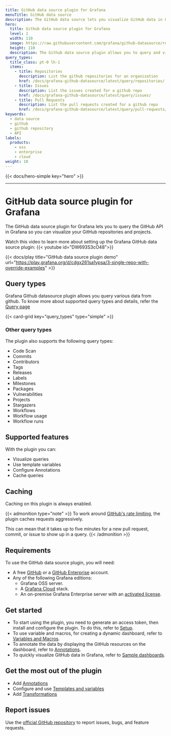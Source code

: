 ```yaml
---
title: GitHub data source plugin for Grafana
menuTitle: GitHub data source
description: The GitHub data source lets you visualize GitHub data in Grafana dashboards.
hero:
  title: Github data source plugin for Grafana
  level: 1
  width: 110
  image: https://raw.githubusercontent.com/grafana/github-datasource/refs/heads/main/src/img/github.svg
  height: 110
  description: The Github data source plugin allows you to query and visualize data from Github.
query_types:
  title_class: pt-0 lh-1
  items:
    - title: Repositories
      description: List the github repositories for an organization
      href: /docs/grafana-github-datasource/latest/query/repositories/
    - title: Issues
      description: List the issues created for a github repo
      href: /docs/grafana-github-datasource/latest/query/issues/
    - title: Pull Requests
      description: List the pull requests created for a github repo
      href: /docs/grafana-github-datasource/latest/query/pull-requests/
keywords:
  - data source
  - github
  - github repository
  - API
labels:
  products:
    - oss
    - enterprise
    - cloud
weight: 10
---
```


<!-- markdownlint-configure-file { "MD013": false, "MD033": false, "MD025": false, "MD034": false } -->

{{< docs/hero-simple key="hero" >}}

<hr style="margin-bottom:30px"/>

# GitHub data source plugin for Grafana

The GitHub data source plugin for Grafana lets you to query the GitHub API in Grafana so you can visualize your GitHub repositories and projects.

Watch this video to learn more about setting up the Grafana GitHub data source plugin: {{< youtube id="DW693S3cO48">}}

{{< docs/play title="GitHub data source plugin demo" url="https://play.grafana.org/d/cdgx261sa1ypsa/3-single-repo-with-override-examples" >}}

## Query types

Grafana Github datasource plugin allows you query various data from github. To know more about supported query types and details, refer the [Query page](/docs/grafana-github-datasource/latest/query/)

{{< card-grid key="query_types" type="simple" >}}

### Other query types

The plugin also supports the following query types:

- Code Scan
- Commits
- Contributors
- Tags
- Releases
- Labels
- Milestones
- Packages
- Vulnerabilities
- Projects
- Stargazers
- Workflows
- Workflow usage
- Workflow runs

## Supported features

With the plugin you can:

- Visualize queries
- Use template variables
- Configure Annotations
- Cache queries

## Caching

Caching on this plugin is always enabled.

{{< admonition type="note" >}}
To work around [GitHub's rate limiting](https://docs.github.com/en/rest/using-the-rest-api/rate-limits-for-the-rest-api?apiVersion=2022-11-28), the plugin caches requests aggressively.

This can mean that it takes up to five minutes for a new pull request, commit, or issue to show up in a query.
{{< /admonition >}}

## Requirements

To use the GitHub data source plugin, you will need:

- A free [GitHub](https://github.com/) or a [GitHub Enterprise](https://github.com/enterprise) account.
- Any of the following Grafana editions:
  - Grafana OSS server.
  - A [Grafana Cloud](https://grafana.com/pricing/) stack.
  - An on-premise Grafana Enterprise server with an [activated license](https://grafana.com/docs/grafana/latest/enterprise/license/activate-license/).

## Get started

- To start using the plugin, you need to generate an access token, then install and configure the plugin. To do this, refer to [Setup](./setup).
- To use variable and macros, for creating a dynamic dashboard, refer to [Variables and Macros](./variables-and-macros).
- To annotate the data by displaying the GitHub resources on the dashboard, refer to [Annotations](./annotations/).
- To quickly visualize GitHub data in Grafana, refer to [Sample dashboards](./sample-dashboards/).

## Get the most out of the plugin

- Add [Annotations](https://grafana.com/docs/grafana/latest/dashboards/annotations/)
- Configure and use [Templates and variables](https://grafana.com/docs/grafana/latest/variables/)
- Add [Transformations](https://grafana.com/docs/grafana/latest/panels/transformations/)

## Report issues

Use the [official GitHub repository](https://github.com/grafana/github-datasource/issues) to report issues, bugs, and feature requests.
